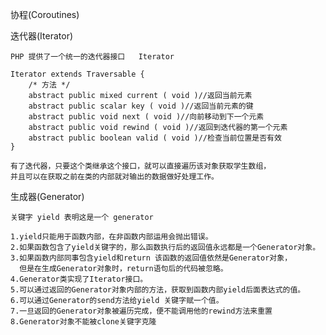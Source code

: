 协程(Coroutines)

迭代器(Iterator)

    PHP 提供了一个统一的迭代器接口   Iterator
    
    Iterator extends Traversable {
        /* 方法 */
        abstract public mixed current ( void )//返回当前元素
        abstract public scalar key ( void )//返回当前元素的键
        abstract public void next ( void )//向前移动到下一个元素
        abstract public void rewind ( void )//返回到迭代器的第一个元素
        abstract public boolean valid ( void )//检查当前位置是否有效
    }
    
    有了迭代器，只要这个类继承这个接口，就可以直接遍历该对象获取学生数组，
    并且可以在获取之前在类的内部就对输出的数据做好处理工作。

生成器(Generator)

    关键字 yield 表明这是一个 generator
    
    1.yield只能用于函数内部，在非函数内部运用会抛出错误。
    2.如果函数包含了yield关键字的，那么函数执行后的返回值永远都是一个Generator对象。
    3.如果函数内部同事包含yield和return 该函数的返回值依然是Generator对象，
      但是在生成Generator对象时，return语句后的代码被忽略。
    4.Generator类实现了Iterator接口。
    5.可以通过返回的Generator对象内部的方法，获取到函数内部yield后面表达式的值。
    6.可以通过Generator的send方法给yield 关键字赋一个值。
    7.一旦返回的Generator对象被遍历完成，便不能调用他的rewind方法来重置
    8.Generator对象不能被clone关键字克隆
